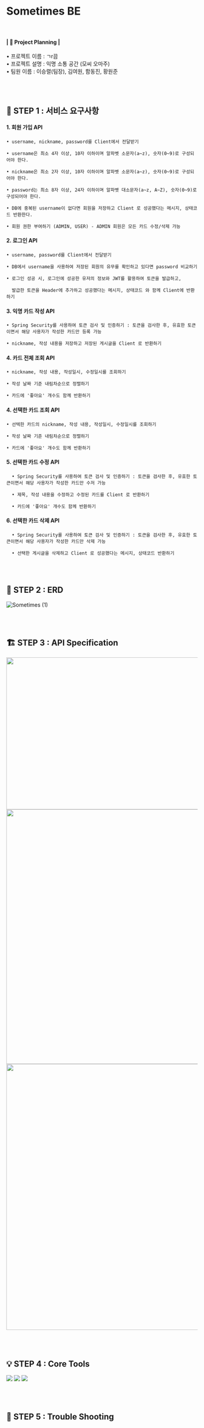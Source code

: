 # Sometimes BE
<br/> 

#### | 📢 Project Planning |
  • 프로젝트 이름 : ㄱr끔 <br/> 
  • 프로젝트 설명 : 익명 소통 공간 (모씨 오마주)  <br/> 
  • 팀원 이름 : 이승렬(팀장), 김여원, 함동진, 황원준
    

<br/> <br/> 

## 🔗 STEP 1 : 서비스 요구사항 


 #### 1. 회원 가입 API

    • username, nickname, password를 Client에서 전달받기

    • username은 최소 4자 이상, 10자 이하이며 알파벳 소문자(a~z), 숫자(0~9)로 구성되어야 한다.
    
    • nickname은 최소 2자 이상, 10자 이하이며 알파벳 소문자(a~z), 숫자(0~9)로 구성되어야 한다.

    • password는 최소 8자 이상, 24자 이하이며 알파벳 대소문자(a~z, A~Z), 숫자(0~9)로 구성되어야 한다.

    • DB에 중복된 username이 없다면 회원을 저장하고 Client 로 성공했다는 메시지, 상태코드 반환한다.
    
    • 회원 권한 부여하기 (ADMIN, USER) - ADMIN 회원은 모든 카드 수정/삭제 가능
    


  #### 2. 로그인 API

    • username, password를 Client에서 전달받기

    • DB에서 username을 사용하여 저장된 회원의 유무를 확인하고 있다면 password 비교하기

    • 로그인 성공 시, 로그인에 성공한 유저의 정보와 JWT를 활용하여 토큰을 발급하고,

      발급한 토큰을 Header에 추가하고 성공했다는 메시지, 상태코드 와 함께 Client에 반환하기
      
      
  #### 3. 익명 카드 작성 API 

    • Spring Security를 사용하여 토큰 검사 및 인증하기 : 토큰을 검사한 후, 유효한 토큰이면서 해당 사용자가 작성한 카드만 등록 가능

    • nickname, 작성 내용을 저장하고 저장된 게시글을 Client 로 반환하기
    
    
 #### 4. 카드 전체 조회 API

    • nickname, 작성 내용, 작성일시, 수정일시를 조회하기

    • 작성 날짜 기준 내림차순으로 정렬하기

    • 카드에 '좋아요' 개수도 함께 반환하기
    
 
  #### 4. 선택한 카드 조회 API
  
    • 선텍한 카드의 nickname, 작성 내용, 작성일시, 수정일시를 조회하기

    • 작성 날짜 기준 내림차순으로 정렬하기

    • 카드에 '좋아요' 개수도 함께 반환하기

 

   #### 5. 선택한 카드 수정 API 

      • Spring Security를 사용하여 토큰 검사 및 인증하기 : 토큰을 검사한 후, 유효한 토큰이면서 해당 사용자가 작성한 카드만 수저 가능
      
      • 제목, 작성 내용을 수정하고 수정된 카드를 Client 로 반환하기
      
      • 카드에 '좋아요' 개수도 함께 반환하기

 

   #### 6. 선택한 카드 삭제 API

      • Spring Security를 사용하여 토큰 검사 및 인증하기 : 토큰을 검사한 후, 유효한 토큰이면서 해당 사용자가 작성한 카드만 삭제 가능

      • 선택한 게시글을 삭제하고 Client 로 성공했다는 메시지, 상태코드 반환하기
  <br/><br/>
  
  
  ## 🧱 STEP 2 :  ERD
  ![Sometimes (1)](https://user-images.githubusercontent.com/122272525/222137280-9d26218f-0934-4b52-81ee-9435a5f8ef69.png)


<br/><br/>


## 🏗️ STEP 3 :   API Specification
<img src="https://img1.daumcdn.net/thumb/R1280x0/?scode=mtistory2&fname=https%3A%2F%2Fblog.kakaocdn.net%2Fdn%2FcqGctI%2Fbtr0KRV9lbR%2Fv73RF8TvSNo2JsANPSAkJ0%2Fimg.png"  width="900" height="400">
<img src="https://img1.daumcdn.net/thumb/R1280x0/?scode=mtistory2&fname=https%3A%2F%2Fblog.kakaocdn.net%2Fdn%2FbCOAgh%2Fbtr0RPpVDf5%2FM7ss6l02aiuVm7k6uYTS10%2Fimg.png"  width="950" height="670">
<img src="https://img1.daumcdn.net/thumb/R1280x0/?scode=mtistory2&fname=https%3A%2F%2Fblog.kakaocdn.net%2Fdn%2FbHBwgA%2Fbtr0GbhiFKu%2FFKbEbGhKT2jjgBZRCkOg4K%2Fimg.png"  width="950" height="700">



<br/><br/>


  ## 💡 STEP 4 : Core Tools
  <img src="https://img.shields.io/badge/Spring-green?style=for-the-badge&logo=Spring&logoColor=#6DB33F"> <img src="https://img.shields.io/badge/Spring Boot-green?style=for-the-badge&logo=Spring Boot&logoColor=#6DB33F"> <img src="https://img.shields.io/badge/Spring Security-green?style=for-the-badge&logo=Spring Security&logoColor=#6DB33F">

<br/><br/>
 
   ## 📌 STEP 5 : Trouble Shooting


<br/><br/>
  
